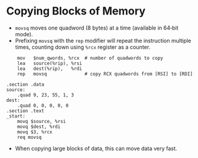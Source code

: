 # Copying Blocks of Memory

- `movsq` moves one quadword (8 bytes) at a time (available in 64‑bit mode).
- Prefixing `movsq` with the `rep` modifier will repeat the instruction multiple times, counting down using `%rcx` register as a counter.

```assembly
    mov   $num_qwords, %rcx  # number of quadwords to copy
    lea   source(%rip), %rsi
    lea   dest(%rip),   %rdi
    rep   movsq              # copy RCX quadwords from [RSI] to [RDI]
```

```assembly
.section .data
source:
	.quad 9, 23, 55, 1, 3
dest:
	.quad 0, 0, 0, 0, 0
.section .text
_start:
	movq $source, %rsi
	movq $dest, %rdi
	movq $3, %rcx
	req movsq
```

- When copying large blocks of data, this can move data very fast.
